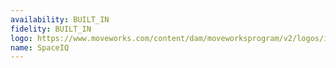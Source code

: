 ```yaml
---
availability: BUILT_IN
fidelity: BUILT_IN
logo: https://www.moveworks.com/content/dam/moveworksprogram/v2/logos/integration-logos/spaceiq-integration-logo-primary.svg
name: SpaceIQ
---
```


